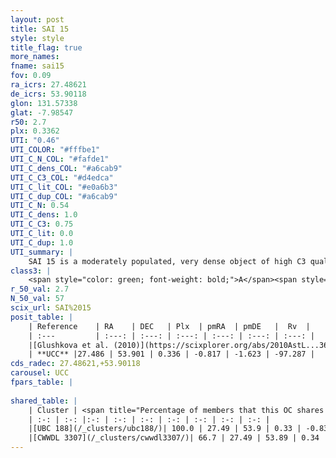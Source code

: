 ```yaml
---
layout: post
title: SAI 15
style: style
title_flag: true
more_names: 
fname: sai15
fov: 0.09
ra_icrs: 27.48621
de_icrs: 53.90118
glon: 131.57338
glat: -7.98547
r50: 2.7
plx: 0.3362
UTI: "0.46"
UTI_COLOR: "#fffbe1"
UTI_C_N_COL: "#fafde1"
UTI_C_dens_COL: "#a6cab9"
UTI_C_C3_COL: "#d4edca"
UTI_C_lit_COL: "#e0a6b3"
UTI_C_dup_COL: "#a6cab9"
UTI_C_N: 0.54
UTI_C_dens: 1.0
UTI_C_C3: 0.75
UTI_C_lit: 0.0
UTI_C_dup: 1.0
UTI_summary: |
    SAI 15 is a moderately populated, very dense object of high C3 quality. It is rarely studied in the literature, with no articles listed in the last 15 years. This object shares a large percentage of members with 2 later reported entries.
class3: |
    <span style="color: green; font-weight: bold;">A</span><span style="color: #FFC300; font-weight: bold;">B</span>
r_50_val: 2.7
N_50_val: 57
scix_url: SAI%2015
posit_table: |
    | Reference    | RA    | DEC   | Plx  | pmRA  | pmDE   |  Rv  |
    | :---         | :---: | :---: | :---: | :---: | :---: | :---: |
    |[Glushkova et al. (2010)](https://scixplorer.org/abs/2010AstL...36...75G) | 27.469 | 53.909 | -- | -- | -- | -- |
    | **UCC** |27.486 | 53.901 | 0.336 | -0.817 | -1.623 | -97.287 | 
cds_radec: 27.48621,+53.90118
carousel: UCC
fpars_table: |
    
shared_table: |
    | Cluster | <span title="Percentage of members that this OC shares with the ones listed">%</span>   | RA   | DEC   | Plx   | pmRA  | pmDE  | Rv | UTI |
    | :-: | :-: |:-: | :-: | :-: | :-: | :-: | :-: | :-: |
    |[UBC 188](/_clusters/ubc188/)| 100.0 | 27.49 | 53.9 | 0.33 | -0.83 | -1.59 | -70.26 |0.29 |
    |[CWWDL 3307](/_clusters/cwwdl3307/)| 66.7 | 27.49 | 53.89 | 0.34 | -0.79 | -1.64 | -97.29 |0.0 |
---
```


